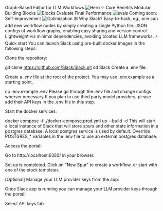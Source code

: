 Graph-Based Editor for LLM Workflows
![Hero](https://github.com/user-attachments/assets/d2f9f74d-98f6-492b-895c-7bf8a83b6c17)
✨ Core Benefits
Modular Building Blocks
![Blocks](https://github.com/user-attachments/assets/c8707b3c-0e5d-4a45-a50a-a57fddc7909b) 
Evaluate Final Performance
![evals](https://github.com/user-attachments/assets/32dd2a48-1da0-44ae-9080-72ab1b3ad7c9)
Coming soon: Self-improvement
![Optimization](https://github.com/user-attachments/assets/aad1ea5f-e141-4726-bd46-d0c3b0b4c772)
🕸️ Why Slack?
Easy-to-hack, eg., one can add new workflow nodes by simply creating a single Python file.
JSON configs of workflow graphs, enabling easy sharing and version control.
Lightweight via minimal dependencies, avoiding bloated LLM frameworks.
⚡ Quick start
You can launch Slack using pre-built docker images in the following steps:

Clone the repository:

git clone https://github.com/Slack/Slack.git
cd Slack
Create a .env file:

Create a .env file at the root of the project. You may use .env.example as a starting point.

cp .env.example .env
Please go through the .env file and change configs wherver necessary If you plan to use third party model providers, please add their API keys in the .env file in this step.

Start the docker services:

docker compose -f ./docker-compose.prod.yml up --build -d
This will start a local instance of Slack that will store spurs and other state information in a postgres database. A local postgres service is used by default. Override POSTGRES_* variables in the .env file to use an external postgres database.

Access the portal:

Go to http://localhost:6080/ in your browser.

Set up is completed. Click on "New Spur" to create a workflow, or start with one of the stock templates.

[Optional] Manage your LLM provider keys from the app:

Once Slack app is running you can manage your LLM provider keys through the portal:

Select API keys tab
